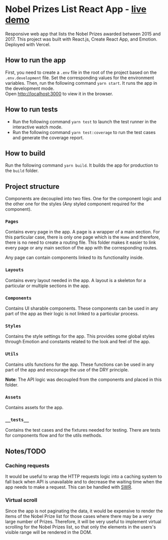 #  Nobel Prizes List React App - [live demo](https://nobel-prizes-list.vercel.app/)
Responsive web app that lists the Nobel Prizes awarded between 2015 and 2017. This project was built with React.js, Create React App, and Emotion. Deployed with Vercel.

## How to run the app
First, you need to create a `.env` file in the root of the project based on the `.env.development` file.
Set the corresponding values for the environment variables.
Then, run the following command `yarn start`. It runs the app in the development mode.\
Open [http://localhost:3000](http://localhost:3000) to view it in the browser.

## How to run tests
- Run the following command `yarn test` to launch the test runner in the interactive watch mode.
- Run the following command `yarn test:coverage` to run the test cases and generate the coverage report.

## How to build
Run the following command `yarn build`. It builds the app for production to the `build` folder.

## Project structure
Components are decoupled into two files. One for the component logic and the other one for the styles (Any styled component required for the component).
### `Pages`
Contains every page in the app. A page is a wrapper of a main section. For this particular case, there is only one page which is the `Home` and therefore, there is no need to create a routing file. This folder makes it easier to link every page or any main section of the app with the corresponding routes.

Any page can contain components linked to its functionality inside.

### `Layouts`
Contains every layout needed in the app. A layout is a skeleton for a particular or multiple sections in the app.

### `Components`
Contains UI sharable components. These components can be used in any part of the app as their logic is not linked to a particular process.

### `Styles`
Contains the style settings for the app. This provides some global styles through Emotion and constants related to the look and feel of the app.

### `Utils`
Contains utils functions for the app. These functions can be used in any part of the app and encourage the use of the DRY principle.

**Note**: The API logic was decoupled from the components and placed in this folder.

### `Assets`
Contains assets for the app.

### `__tests__`
Contains the test cases and the fixtures needed for testing. There are tests for components flow
and for the utils methods.

## Notes/TODO
### Caching requests
It would be useful to wrap the HTTP requests logic into a caching system to fall back when API is unavailable and to decrease the waiting time when the app needs to make a request. This can be handled with [SWR](https://github.com/vercel/swr).

### Virtual scroll
Since the app is not paginating the data, it would be expensive to render the items of the Nobel Prize list for those cases where there may be a very large number of Prizes. Therefore, it will be very useful 
to implement virtual scrolling for the Nobel Prizes list, so that only the elements in the users's visible range will be rendered in the DOM.

